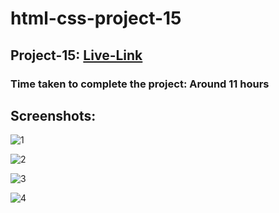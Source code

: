 # html-css-project-15

## Project-15: [Live-Link](https://html-css-proj-15.netlify.app/)

### Time taken to complete the project: Around 11 hours

## Screenshots:

![1](https://user-images.githubusercontent.com/110112176/186403312-8d891c1f-bc7c-4c10-9c45-3271a305ef5c.png)


![2](https://user-images.githubusercontent.com/110112176/186403329-c0d8d896-997a-4982-976a-86c87086064d.png)


![3](https://user-images.githubusercontent.com/110112176/186403341-dbb279b7-89c7-475c-9c58-00afbbf1dcc5.png)


![4](https://user-images.githubusercontent.com/110112176/186403349-8654edd1-fe26-48b5-8ecd-039bd78c3e99.png)
